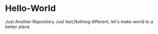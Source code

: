 # Hello-World
Just Another Repository
Just test,Nothing different, let's make world to a better place
